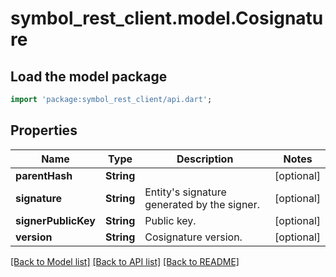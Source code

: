 # symbol_rest_client.model.Cosignature

## Load the model package
```dart
import 'package:symbol_rest_client/api.dart';
```

## Properties
Name | Type | Description | Notes
------------ | ------------- | ------------- | -------------
**parentHash** | **String** |  | [optional] 
**signature** | **String** | Entity's signature generated by the signer. | [optional] 
**signerPublicKey** | **String** | Public key. | [optional] 
**version** | **String** | Cosignature version. | [optional] 

[[Back to Model list]](../README.md#documentation-for-models) [[Back to API list]](../README.md#documentation-for-api-endpoints) [[Back to README]](../README.md)


